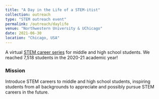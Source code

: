 ```yaml
---
title: "A Day in the Life of a STEM-itist"
collection: outreach
type: "STEM outreach event"
permalink: /outreach/daylife
venue: "Northwestern University & UChicago"
date: 2021-06-30
location: "Chicago, USA"
---
```


A virtual [STEM career series](https://sites.google.com/u.northwestern.edu/stem-career-series/home) for middle and high school students. We reached 7,518 students in the 2020-21 academic year!

### Mission
Introduce STEM careers to middle and high school students, inspiring students from all backgrounds to appreciate and possibly pursue STEM careers in the future.

